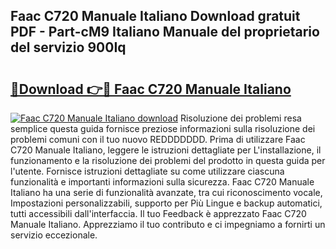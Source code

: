 ## Faac C720 Manuale Italiano Download gratuit PDF - Part-cM9 Italiano Manuale del proprietario del servizio 900Iq

# <h2><a href="http://dfdmhz.blite.top/?on=Faac+C720+Manuale+Italiano">🔗Download 👉🔴 Faac C720 Manuale Italiano</a></h2>

[![Faac C720 Manuale Italiano download](https://i.imgur.com/lujVjoI.png)](http://dfdmhz.blite.top/?on=Faac+C720+Manuale+Italiano)
Risoluzione dei problemi resa semplice questa guida fornisce preziose informazioni sulla risoluzione dei problemi comuni con il tuo nuovo REDDDDDDD. Prima di utilizzare Faac C720 Manuale Italiano, leggere le istruzioni dettagliate per L'installazione, il funzionamento e la risoluzione dei problemi del prodotto in questa guida per l'utente. Fornisce istruzioni dettagliate su come utilizzare ciascuna funzionalità e importanti informazioni sulla sicurezza. Faac C720 Manuale Italiano ha una serie di funzionalità avanzate, tra cui riconoscimento vocale, Impostazioni personalizzabili, supporto per Più Lingue e backup automatici, tutti accessibili dall'interfaccia. Il tuo Feedback è apprezzato Faac C720 Manuale Italiano. Apprezziamo il tuo contributo e ci impegniamo a fornirti un servizio eccezionale.
